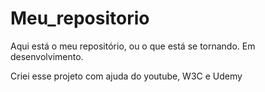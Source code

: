 # Meu_repositorio
Aqui está o meu repositório, ou o que está se tornando. Em desenvolvimento.

Criei esse projeto com ajuda do youtube, W3C e Udemy
